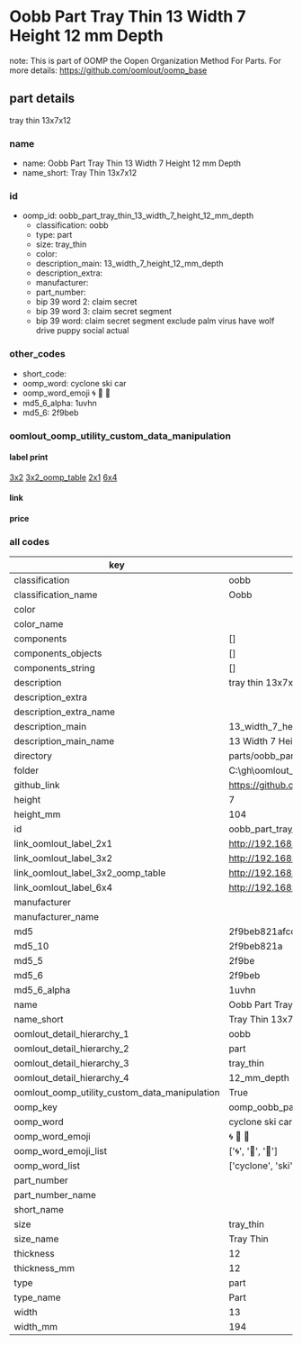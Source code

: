 # Oobb Part Tray Thin 13 Width 7 Height 12 mm Depth  

note: This is part of OOMP the Oopen Organization Method For Parts. For more details: https://github.com/oomlout/oomp_base

##  part details
  



tray thin 13x7x12



### name
* name: Oobb Part Tray Thin 13 Width 7 Height 12 mm Depth
* name_short: Tray Thin 13x7x12 
### id
* oomp_id: oobb_part_tray_thin_13_width_7_height_12_mm_depth
  * classification: oobb
  * type: part
  * size: tray_thin
  * color: 
  * description_main: 13_width_7_height_12_mm_depth
  * description_extra: 
  * manufacturer: 
  * part_number: 
  * bip 39 word 2: claim secret
  * bip 39 word 3: claim secret segment
  * bip 39 word: claim secret segment exclude palm virus have wolf drive puppy social actual

### other_codes
* short_code: 
* oomp_word: cyclone ski car
* oomp_word_emoji :cyclone: :ski: :car:
* md5_6_alpha: 1uvhn
* md5_6: 2f9beb






### oomlout_oomp_utility_custom_data_manipulation
#### label print
[3x2](http://192.168.1.245:1112/?label=oomp%201uvhn)
[3x2_oomp_table](http://192.168.1.108:1112/?label=oomp%201uvhn)
[2x1](http://192.168.1.242:1112/?label=oomp%201uvhn)
[6x4](http://192.168.1.55:1112/?label=oomp%201uvhn)    

#### link

                              

#### price







### all codes 
| key | value |  
| --- | --- |  
| classification | oobb |  
| classification_name | Oobb |  
| color |  |  
| color_name |  |  
| components | [] |  
| components_objects | [] |  
| components_string | [] |  
| description | tray thin 13x7x12 |  
| description_extra |  |  
| description_extra_name |  |  
| description_main | 13_width_7_height_12_mm_depth |  
| description_main_name | 13 Width 7 Height 12 mm Depth |  
| directory | parts/oobb_part_tray_thin_13_width_7_height_12_mm_depth |  
| folder | C:\gh\oomlout_oobb_version_4_generated_parts\parts\oobb_part_tray_thin_13_width_7_height_12_mm_depth |  
| github_link | https://github.com/oomlout/oomlout_oomp_part_src/tree/main/parts/oobb_part_tray_thin_13_width_7_height_12_mm_depth |  
| height | 7 |  
| height_mm | 104 |  
| id | oobb_part_tray_thin_13_width_7_height_12_mm_depth |  
| link_oomlout_label_2x1 | http://192.168.1.242:1112/?label=oomp%201uvhn |  
| link_oomlout_label_3x2 | http://192.168.1.245:1112/?label=oomp%201uvhn |  
| link_oomlout_label_3x2_oomp_table | http://192.168.1.108:1112/?label=oomp%201uvhn |  
| link_oomlout_label_6x4 | http://192.168.1.55:1112/?label=oomp%201uvhn |  
| manufacturer |  |  
| manufacturer_name |  |  
| md5 | 2f9beb821afccd37d24fa4ef8670a14d |  
| md5_10 | 2f9beb821a |  
| md5_5 | 2f9be |  
| md5_6 | 2f9beb |  
| md5_6_alpha | 1uvhn |  
| name | Oobb Part Tray Thin 13 Width 7 Height 12 mm Depth |  
| name_short | Tray Thin 13x7x12  |  
| oomlout_detail_hierarchy_1 | oobb |  
| oomlout_detail_hierarchy_2 | part |  
| oomlout_detail_hierarchy_3 | tray_thin |  
| oomlout_detail_hierarchy_4 | 12_mm_depth |  
| oomlout_oomp_utility_custom_data_manipulation | True |  
| oomp_key | oomp_oobb_part_tray_thin_13_width_7_height_12_mm_depth |  
| oomp_word | cyclone ski car |  
| oomp_word_emoji | :cyclone: :ski: :car: |  
| oomp_word_emoji_list | [':cyclone:', ':ski:', ':car:'] |  
| oomp_word_list | ['cyclone', 'ski', 'car'] |  
| part_number |  |  
| part_number_name |  |  
| short_name |  |  
| size | tray_thin |  
| size_name | Tray Thin |  
| thickness | 12 |  
| thickness_mm | 12 |  
| type | part |  
| type_name | Part |  
| width | 13 |  
| width_mm | 194 |  
